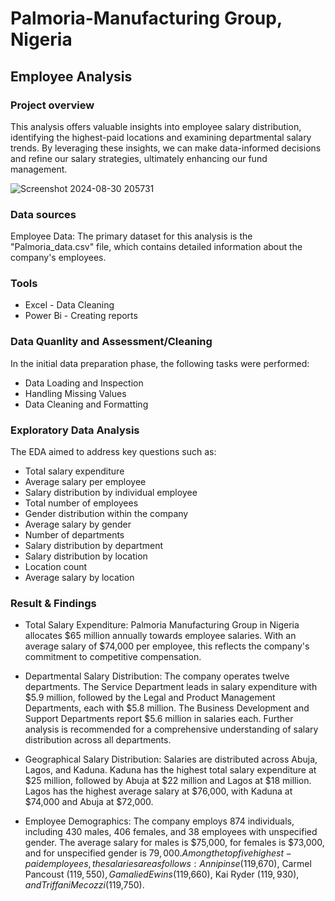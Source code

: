 # Palmoria-Manufacturing Group, Nigeria 

## Employee Analysis 

### Project overview 

This analysis offers valuable insights into employee salary distribution, identifying the highest-paid locations and examining departmental salary trends. By leveraging these insights, we can make data-informed decisions and refine our salary strategies, ultimately enhancing our fund management.

![Screenshot 2024-08-30 205731](https://github.com/user-attachments/assets/5dbc4536-e301-4eae-82bd-9b1bb9db632a)

### Data sources 

Employee Data: The primary dataset for this analysis is the "Palmoria_data.csv" file, which contains detailed information about the company's employees.

### Tools

- Excel - Data Cleaning 
- Power Bi - Creating reports

### Data Quanlity and Assessment/Cleaning

In the initial data preparation phase, the following tasks were performed:

- Data Loading and Inspection
- Handling Missing Values
- Data Cleaning and Formatting

### Exploratory Data Analysis

The EDA aimed to address key questions such as:

- Total salary expenditure
- Average salary per employee
- Salary distribution by individual employee
- Total number of employees
- Gender distribution within the company
- Average salary by gender
- Number of departments
- Salary distribution by department
- Salary distribution by location
- Location count
- Average salary by location

### Result & Findings

- Total Salary Expenditure: Palmoria Manufacturing Group in Nigeria allocates $65 million annually towards employee salaries. With an average salary of $74,000 per employee, this reflects the company's commitment to competitive compensation.

- Departmental Salary Distribution: The company operates twelve departments. The Service Department leads in salary expenditure with $5.9 million, followed by the Legal and Product Management Departments, each with $5.8 million. The Business Development and Support Departments report $5.6 million in salaries each. Further analysis is recommended for a comprehensive understanding of salary distribution across all departments.

- Geographical Salary Distribution: Salaries are distributed across Abuja, Lagos, and Kaduna. Kaduna has the highest total salary expenditure at $25 million, followed by Abuja at $22 million and Lagos at $18 million. Lagos has the highest average salary at $76,000, with Kaduna at $74,000 and Abuja at $72,000.

- Employee Demographics: The company employs 874 individuals, including 430 males, 406 females, and 38 employees with unspecified gender. The average salary for males is $75,000, for females is $73,000, and for unspecified gender is $79,000. Among the top five highest-paid employees, the salaries are as follows: Annipinse ($119,670), Carmel Pancoust ($119,550), Gamalied Ewins ($119,660), Kai Ryder ($119,930), and Triffani Mecozzi ($119,750).



